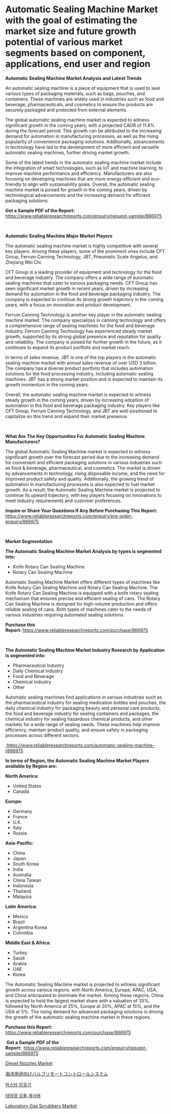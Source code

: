 <p><h1>Automatic Sealing Machine Market with the goal of estimating the market size and future growth potential of various market segments based on component, applications, end user and region</h1></p><p><strong>Automatic Sealing Machine Market Analysis and Latest Trends</strong></p>
<p><p>An automatic sealing machine is a piece of equipment that is used to seal various types of packaging materials, such as bags, pouches, and containers. These machines are widely used in industries such as food and beverage, pharmaceuticals, and cosmetics to ensure the products are securely packaged and protected from external elements.</p><p>The global automatic sealing machine market is expected to witness significant growth in the coming years, with a projected CAGR of 11.8% during the forecast period. This growth can be attributed to the increasing demand for automation in manufacturing processes, as well as the rising popularity of convenience packaging solutions. Additionally, advancements in technology have led to the development of more efficient and versatile automatic sealing machines, further driving market growth.</p><p>Some of the latest trends in the automatic sealing machine market include the integration of smart technologies, such as IoT and machine learning, to improve machine performance and efficiency. Manufacturers are also focusing on developing machines that are more energy-efficient and eco-friendly to align with sustainability goals. Overall, the automatic sealing machine market is poised for growth in the coming years, driven by technological advancements and the increasing demand for efficient packaging solutions.</p></p>
<p><strong>Get a Sample PDF of the Report:&nbsp;</strong> <a href="https://www.reliableresearchreports.com/enquiry/request-sample/866975">https://www.reliableresearchreports.com/enquiry/request-sample/866975</a></p>
<p>&nbsp;</p>
<p><strong>Automatic Sealing Machine Major Market Players</strong></p>
<p><p>The automatic sealing machine market is highly competitive with several key players. Among these players, some of the prominent ones include CFT Group, Ferrum Canning Technology, JBT, Pneumatic Scale Angelus, and Zhejiang Wei Chi.</p><p>CFT Group is a leading provider of equipment and technology for the food and beverage industry. The company offers a wide range of automatic sealing machines that cater to various packaging needs. CFT Group has seen significant market growth in recent years, driven by increasing demand for automation in the food and beverage packaging industry. The company is expected to continue its strong growth trajectory in the coming years, with a focus on innovation and product development.</p><p>Ferrum Canning Technology is another key player in the automatic sealing machine market. The company specializes in canning technology and offers a comprehensive range of sealing machines for the food and beverage industry. Ferrum Canning Technology has experienced steady market growth, supported by its strong global presence and reputation for quality and reliability. The company is poised for further growth in the future, as it continues to expand its product portfolio and market reach.</p><p>In terms of sales revenue, JBT is one of the top players in the automatic sealing machine market with annual sales revenue of over USD 3 billion. The company has a diverse product portfolio that includes automation solutions for the food processing industry, including automatic sealing machines. JBT has a strong market position and is expected to maintain its growth momentum in the coming years.</p><p>Overall, the automatic sealing machine market is expected to witness steady growth in the coming years, driven by increasing adoption of automation in the food and beverage packaging industry. Key players like CFT Group, Ferrum Canning Technology, and JBT are well-positioned to capitalize on this trend and expand their market presence.</p></p>
<p>&nbsp;</p>
<p><strong>What Are The Key Opportunities For Automatic Sealing Machine Manufacturers?</strong></p>
<p><p>The global Automatic Sealing Machine market is expected to witness significant growth over the forecast period due to the increasing demand for convenient and efficient packaging solutions in various industries such as food & beverage, pharmaceutical, and cosmetics. The market is driven by advancements in technology, rising disposable income, and the need for improved product safety and quality. Additionally, the growing trend of automation in manufacturing processes is also expected to fuel market growth. As a result, the Automatic Sealing Machine market is projected to continue its upward trajectory, with key players focusing on innovations to meet industry requirements and customer preferences.</p></p>
<p><strong>Inquire or Share Your Questions If Any Before Purchasing This Report:</strong> <a href="https://www.reliableresearchreports.com/enquiry/pre-order-enquiry/866975">https://www.reliableresearchreports.com/enquiry/pre-order-enquiry/866975</a></p>
<p>&nbsp;</p>
<p><strong>Market Segmentation</strong></p>
<p><strong>The Automatic Sealing Machine Market Analysis by types is segmented into:</strong></p>
<p><ul><li>Knife Rotary Can Sealing Machine</li><li>Rotary Can Sealing Machine</li></ul></p>
<p><p>Automatic Sealing Machine Market offers different types of machines like Knife Rotary Can Sealing Machine and Rotary Can Sealing Machine. The Knife Rotary Can Sealing Machine is equipped with a knife rotary sealing mechanism that ensures precise and efficient sealing of cans. The Rotary Can Sealing Machine is designed for high-volume production and offers reliable sealing of cans. Both types of machines cater to the needs of various industries requiring automated sealing solutions.</p></p>
<p><strong>Purchase this Report:&nbsp;</strong><a href="https://www.reliableresearchreports.com/purchase/866975">https://www.reliableresearchreports.com/purchase/866975</a></p>
<p>&nbsp;</p>
<p><strong>The Automatic Sealing Machine Market Industry Research by Application is segmented into:</strong></p>
<p><ul><li>Pharmaceutical Industry</li><li>Daily Chemical Industry</li><li>Food and Beverage</li><li>Chemical Industry</li><li>Other</li></ul></p>
<p><p>Automatic sealing machines find applications in various industries such as the pharmaceutical industry for sealing medication bottles and pouches, the daily chemical industry for packaging beauty and personal care products, the food and beverage industry for sealing containers and packages, the chemical industry for sealing hazardous chemical products, and other markets for a wide range of sealing needs. These machines help improve efficiency, maintain product quality, and ensure safety in packaging processes across different sectors.</p></p>
<p><a href="https://www.reliableresearchreports.com/automatic-sealing-machine-r866975">&nbsp;https://www.reliableresearchreports.com/automatic-sealing-machine-r866975</a></p>
<p><strong>In terms of Region, the Automatic Sealing Machine Market Players available by Region are:</strong></p>
<p>
    <p> <strong> North America: </strong>
        <ul>
            <li>United States</li>
            <li>Canada</li>
        </ul>
        </p> 
    <p> <strong> Europe: </strong>
        <ul>
            <li>Germany</li>
            <li>France</li>
            <li>U.K.</li>
            <li>Italy</li>
            <li>Russia</li>
        </ul>
        </p> 
    <p> <strong> Asia-Pacific: </strong>
        <ul>
            <li>China</li>
            <li>Japan</li>
            <li>South Korea</li>
            <li>India</li>
            <li>Australia</li>
            <li>China Taiwan</li>
            <li>Indonesia</li>
            <li>Thailand</li>
            <li>Malaysia</li>
        </ul>
        </p> 
    <p> <strong> Latin America: </strong>
        <ul>
            <li>Mexico</li>
            <li>Brazil</li>
            <li>Argentina Korea</li>
            <li>Colombia</li>
        </ul>
        </p> 
    <p> <strong> Middle East & Africa: </strong>
        <ul>
            <li>Turkey</li>
            <li>Saudi</li>
            <li>Arabia</li>
            <li>UAE</li>
            <li>Korea</li>
        </ul>
    </p>
    </p>
<p><p>The Automatic Sealing Machine market is projected to witness significant growth across various regions, with North America, Europe, APAC, USA, and China anticipated to dominate the market. Among these regions, China is expected to hold the largest market share with a valuation of 35%, followed by North America at 25%, Europe at 20%, APAC at 15%, and the USA at 5%. The rising demand for advanced packaging solutions is driving the growth of the automatic sealing machine market in these regions.</p></p>
<p><strong>Purchase this Report: </strong><a href="https://www.reliableresearchreports.com/purchase/866975">https://www.reliableresearchreports.com/purchase/866975</a></p>
<p>&nbsp;<strong>Get a Sample PDF of the Report:&nbsp;&nbsp;</strong><a href="https://www.reliableresearchreports.com/enquiry/request-sample/866975">https://www.reliableresearchreports.com/enquiry/request-sample/866975</a></p>
<p><strong></strong></p>
<p><p><a href="https://github.com/wrwgzwbr35/Market-Research-Report-List-1/blob/main/diesel-nozzles-market.md">Diesel Nozzles Market</a></p><p><a href="https://medium.com/@juliafadel1922/%E6%9C%AC%E3%83%AC%E3%83%9D%E3%83%BC%E3%83%88%E3%81%AF-%E5%BC%81%E3%83%AA%E3%83%A2%E3%83%BC%E3%83%88%E3%82%B3%E3%83%B3%E3%83%88%E3%83%AD%E3%83%BC%E3%83%AB%E3%82%B7%E3%82%B9%E3%83%86%E3%83%A0%E3%81%AE%E8%88%B9%E8%88%B6%E7%94%A8%E3%82%A2%E3%83%97%E3%83%AA%E3%82%B1%E3%83%BC%E3%82%B7%E3%83%A7%E3%83%B3%E5%B8%82%E5%A0%B4%E8%A6%8F%E6%A8%A1%E3%81%8C%E5%B9%B4%E5%B9%B3%E5%9D%87%E6%88%90%E9%95%B7%E7%8E%87-%E3%81%A7%E6%8B%A1%E5%A4%A7%E3%81%97%E3%81%A6%E3%81%8A%E3%82%8A-%E3%82%BF%E3%82%A4%E3%83%97-%E3%82%A2%E3%83%97%E3%83%AA%E3%82%B1%E3%83%BC%E3%82%B7%E3%83%A7%E3%83%B3-%E6%88%90%E9%95%B7-%E3%81%8A%E3%82%88%E3%81%B32024%E5%B9%B4%E3%81%8B%E3%82%892031%E5%B9%B4%E3%81%BE%E3%81%A7%E3%81%AE%E4%BA%88%E6%B8%AC%E3%81%AB%E3%82%88%E3%82%8B%E5%88%86%E6%9E%90%E3%81%8C%E5%90%AB%E3%81%BE%E3%82%8C%E3%81%A6-8dc429f7e849">海洋用途向けバルブリモートコントロールシステム</a></p><p><a href="https://github.com/muchswr/Market-Research-Report-List-1/blob/main/4343394167384.md">파스타 압출기</a></p><p><a href="https://medium.com/@alexemumu2022/%ED%83%9C%EC%96%91%EC%A0%84%EC%A7%80-%EB%AA%A8%EB%93%88-%EC%9E%AC%EC%9D%B4%EC%9A%A9-%EC%8B%9C%EC%9E%A5-%EC%A1%B0%EC%82%AC-%EB%B0%8F-%EC%82%B0%EC%97%85-%EC%A7%84%ED%99%94-%EA%B7%B8%EB%A6%AC%EA%B3%A0-2031%EB%85%84%EA%B9%8C%EC%A7%80-%EC%98%88%EC%B8%A1-a808b9b8fda8">태양광 모듈 재사용</a></p><p><a href="https://github.com/mdhefjumiah/Market-Research-Report-List-1/blob/main/laboratory-gas-scrubbers-market.md">Laboratory Gas Scrubbers Market</a></p></p>